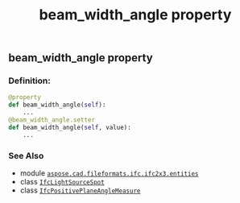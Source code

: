 ﻿---
title: beam_width_angle property
second_title: Aspose.CAD for Python via .NET API References
description: 
type: docs
weight: 40
url: /python-net/aspose.cad.fileformats.ifc.ifc2x3.entities/ifclightsourcespot/beam_width_angle/
is_root: false
---

## beam_width_angle property

### Definition:
```python
@property
def beam_width_angle(self):
    ...
@beam_width_angle.setter
def beam_width_angle(self, value):
    ...
```

### See Also
* module [`aspose.cad.fileformats.ifc.ifc2x3.entities`](../../)
* class [`IfcLightSourceSpot`](/cad/python-net/aspose.cad.fileformats.ifc.ifc2x3.entities/ifclightsourcespot)
* class [`IfcPositivePlaneAngleMeasure`](/cad/python-net/aspose.cad.fileformats.ifc.ifc2x3.types/ifcpositiveplaneanglemeasure)
